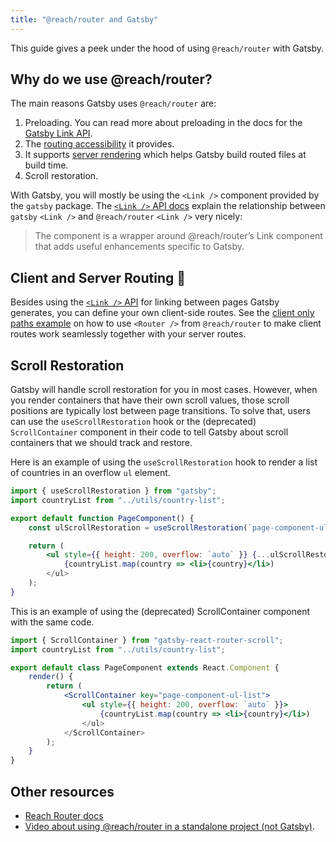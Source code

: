 ```yaml
---
title: "@reach/router and Gatsby"
---
```


This guide gives a peek under the hood of using `@reach/router` with Gatsby.

## Why do we use @reach/router?

The main reasons Gatsby uses `@reach/router` are:

1. Preloading. You can read more about preloading in the docs for the [Gatsby Link API](https://www.gatsbyjs.org/docs/gatsby-link/).
2. The [routing accessibility](https://reach.tech/router/accessibility) it provides.
3. It supports [server rendering](https://reach.tech/router/server-rendering) which helps Gatsby build routed files at build time.
4. Scroll restoration.

With Gatsby, you will mostly be using the `<Link />` component provided by the `gatsby` package. The [`<Link />` API docs](https://www.gatsbyjs.org/docs/gatsby-link/) explain the relationship between `gatsby` `<Link />` and `@reach/router` `<Link />` very nicely:

> The component is a wrapper around @reach/router’s Link component that adds useful enhancements specific to Gatsby.

## Client and Server Routing 🤝

Besides using the [`<Link />` API](https://www.gatsbyjs.org/docs/gatsby-link/) for linking between pages Gatsby generates, you can define your own client-side routes. See the [client only paths example](https://github.com/gatsbyjs/gatsby/tree/master/examples/client-only-paths) on how to use `<Router />` from `@reach/router` to make client routes work seamlessly together with your server routes.

## Scroll Restoration

Gatsby will handle scroll restoration for you in most cases. However, when you render containers that have their own scroll values, those scroll positions are typically lost between page transitions. To solve that, users can use the `useScrollRestoration` hook or the (deprecated) `ScrollContainer` component in their code to tell Gatsby about scroll containers that we should track and restore.

Here is an example of using the `useScrollRestoration` hook to render a list of countries in an overflow `ul` element.

```jsx
import { useScrollRestoration } from "gatsby";
import countryList from "../utils/country-list";

export default function PageComponent() {
    const ulScrollRestoration = useScrollRestoration(`page-component-ul-list`)

    return (
        <ul style={{ height: 200, overflow: `auto` }} {...ulScrollRestoration}>
            {countryList.map(country => <li>{country}</li>)
        </ul>
    );
}
```

This is an example of using the (deprecated) ScrollContainer component with the same code.

```jsx
import { ScrollContainer } from "gatsby-react-router-scroll";
import countryList from "../utils/country-list";

export default class PageComponent extends React.Component {
    render() {
        return (
            <ScrollContainer key="page-component-ul-list">
                <ul style={{ height: 200, overflow: `auto` }}>
                    {countryList.map(country => <li>{country}</li>)
                </ul>
            </ScrollContainer>
        );
    }
}
```

## Other resources

- [Reach Router docs](https://reach.tech/router)
- [Video about using @reach/router in a standalone project (not Gatsby)](https://www.youtube.com/watch?v=J1vsBrSUptA).
